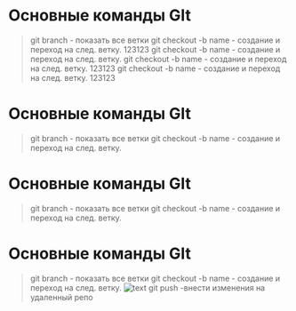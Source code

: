 # Основные команды GIt
> git branch - показать все ветки
> git checkout -b name - создание и переход на след. ветку.
123123
git checkout -b name - создание и переход на след. ветку.
git checkout -b name - создание и переход на след. ветку.
123123
git checkout -b name - создание и переход на след. ветку.
123123
# Основные команды GIt
> git branch - показать все ветки
> git checkout -b name - создание и переход на след. ветку.
# Основные команды GIt
> git branch - показать все ветки
> git checkout -b name - создание и переход на след. ветку.
# Основные команды GIt
> git branch - показать все ветки
> git checkout -b name - создание и переход на след. ветку.
![text]()
>git push -внести изменения на удаленный репо